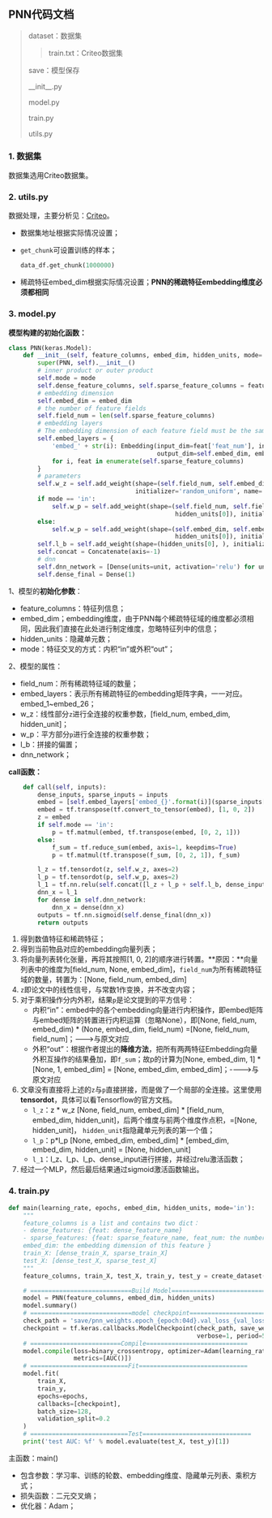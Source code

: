 ## PNN代码文档

> dataset：数据集
>
> >train.txt：Criteo数据集
>
> save：模型保存
>
> \_\_init\_\_.py
>
> model.py
>
> train.py
>
> utils.py



### 1. 数据集

数据集选用Criteo数据集。



### 2. utils.py

数据处理，主要分析见：[Criteo](../Dataset%20Introduction.md#3-criteo)。

- 数据集地址根据实际情况设置；

- `get_chunk`可设置训练的样本；

  ```python
  data_df.get_chunk(1000000)
  ```

- 稀疏特征embed_dim根据实际情况设置；**PNN的稀疏特征embedding维度必须都相同**



### 3. model.py

**模型构建的初始化函数：**

```python
class PNN(keras.Model):
    def __init__(self, feature_columns, embed_dim, hidden_units, mode='in'):
        super(PNN, self).__init__()
        # inner product or outer product
        self.mode = mode
        self.dense_feature_columns, self.sparse_feature_columns = feature_columns
        # embedding dimension
        self.embed_dim = embed_dim
        # the number of feature fields
        self.field_num = len(self.sparse_feature_columns)
        # embedding layers
        # The embedding dimension of each feature field must be the same
        self.embed_layers = {
            'embed_' + str(i): Embedding(input_dim=feat['feat_num'], input_length=1,
                                         output_dim=self.embed_dim, embeddings_initializer='random_uniform')
            for i, feat in enumerate(self.sparse_feature_columns)
        }
        # parameters
        self.w_z = self.add_weight(shape=(self.field_num, self.embed_dim, hidden_units[0]),
                                   initializer='random_uniform', name='w_z')
        if mode == 'in':
            self.w_p = self.add_weight(shape=(self.field_num, self.field_num,
                                              hidden_units[0]), initializer='random_uniform', name='w_p')
        else:
            self.w_p = self.add_weight(shape=(self.embed_dim, self.embed_dim,
                                              hidden_units[0]), initializer='random_uniform', name='w_p')
        self.l_b = self.add_weight(shape=(hidden_units[0], ), initializer='random_uniform', name='l_b')
        self.concat = Concatenate(axis=-1)
        # dnn
        self.dnn_network = [Dense(units=unit, activation='relu') for unit in hidden_units[1:]]
        self.dense_final = Dense(1)
```

1、模型的**初始化参数**：

- feature_columns：特征列信息；
- embed_dim；embedding维度，由于PNN每个稀疏特征域的维度都必须相同，因此我们直接在此处进行制定维度，忽略特征列中的信息；
- hidden_units：隐藏单元数；
- mode：特征交叉的方式：内积“in”或外积“out”；

2、模型的属性：

- field_num：所有稀疏特征域的数量；
- embed_layers：表示所有稀疏特征的embedding矩阵字典，一一对应。embed_1~embed_26；
- w_z：线性部分`z`进行全连接的权重参数，[field_num, embed_dim, hidden_unit]；
- w_p：平方部分`p`进行全连接的权重参数；
- l_b：拼接的偏置；
- dnn_network；



**call函数：**

```python
    def call(self, inputs):
        dense_inputs, sparse_inputs = inputs
        embed = [self.embed_layers['embed_{}'.format(i)](sparse_inputs[:, i]) for i in range(sparse_inputs.shape[1])]
        embed = tf.transpose(tf.convert_to_tensor(embed), [1, 0, 2])
        z = embed
        if self.mode == 'in':
            p = tf.matmul(embed, tf.transpose(embed, [0, 2, 1]))
        else:
            f_sum = tf.reduce_sum(embed, axis=1, keepdims=True)
            p = tf.matmul(tf.transpose(f_sum, [0, 2, 1]), f_sum)

        l_z = tf.tensordot(z, self.w_z, axes=2)
        l_p = tf.tensordot(p, self.w_p, axes=2)
        l_1 = tf.nn.relu(self.concat([l_z + l_p + self.l_b, dense_inputs]))
        dnn_x = l_1
        for dense in self.dnn_network:
            dnn_x = dense(dnn_x)
        outputs = tf.nn.sigmoid(self.dense_final(dnn_x))
        return outputs
```

1. 得到数值特征和稀疏特征；
2. 得到当前物品对应的embedding向量列表；
3. 将向量列表转化张量，再将其按照[1, 0, 2]的顺序进行转置。**原因：**向量列表中的维度为[field_num, None, embed_dim]，`field_num`为所有稀疏特征域的数量，转置为：[None, field_num, embed_dim]
4. `z`即论文中的线性信号，与常数1作变换，并不改变内容；
5. 对于乘积操作分内外积，结果`p`是论文提到的平方信号：
   - 内积“in”：embed中的各个embedding向量进行内积操作，即embed矩阵与embed矩阵的转置进行内积运算（忽略None），即[None, field_num, embed_dim) * (None,  embed_dim, field_num) =[None, field_num, field_num]；--->与原文对应
   - 外积“out”：根据作者提出的**降维方法**，把所有两两特征Embedding向量外积互操作的结果叠加，即`f_sum`；故p的计算为[None, embed_dim, 1] * [None, 1, embed_dim] = [None, embed_dim, embed_dim]；---->与原文对应
6. 文章没有直接将上述的`z`与`p`直接拼接，而是做了一个局部的全连接。这里使用**tensordot**，具体可以看Tensorflow的官方文档。
   - `l_z`：z * w_z [None, field_num, embed_dim] * [field_num, embed_dim, hidden_unit]，后两个维度与前两个维度作点积，=[None,  hidden_unit]， `hidden_unit`指隐藏单元列表的第一个值；
   - `l_p`：p*l_p [None, embed_dim, embed_dim] * [embed_dim, embed_dim, hidden_unit] = [None, hidden_unit]
   - `l_1`：l_z、l_p、l_p、dense_input进行拼接，并经过relu激活函数；
7. 经过一个MLP，然后最后结果通过sigmoid激活函数输出。





### 4. train.py

```python
def main(learning_rate, epochs, embed_dim, hidden_units, mode='in'):
    """
    feature_columns is a list and contains two dict：
    - dense_features: {feat: dense_feature_name}
    - sparse_features: {feat: sparse_feature_name, feat_num: the number of this feature,
    embed_dim: the embedding dimension of this feature }
    train_X: [dense_train_X, sparse_train_X]
    test_X: [dense_test_X, sparse_test_X]
    """
    feature_columns, train_X, test_X, train_y, test_y = create_dataset()

    # ============================Build Model==========================
    model = PNN(feature_columns, embed_dim, hidden_units)
    model.summary()
    # ============================model checkpoint======================
    check_path = 'save/pnn_weights.epoch_{epoch:04d}.val_loss_{val_loss:.4f}.ckpt'
    checkpoint = tf.keras.callbacks.ModelCheckpoint(check_path, save_weights_only=True,
                                                    verbose=1, period=5)
    # =========================Compile============================
    model.compile(loss=binary_crossentropy, optimizer=Adam(learning_rate=learning_rate),
                  metrics=[AUC()])
    # ===========================Fit==============================
    model.fit(
        train_X,
        train_y,
        epochs=epochs,
        callbacks=[checkpoint],
        batch_size=128,
        validation_split=0.2
    )
    # ===========================Test==============================
    print('test AUC: %f' % model.evaluate(test_X, test_y)[1])
```

主函数：main()

- 包含参数：学习率、训练的轮数、embedding维度、隐藏单元列表、乘积方式；
- 损失函数：二元交叉熵；
- 优化器：Adam；